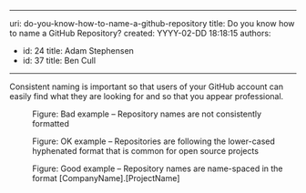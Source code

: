 

---
uri: do-you-know-how-to-name-a-github-repository
title: Do you know how to name a GitHub Repository?
created: YYYY-02-DD 18:18:15
authors:
  - id: 24
    title: Adam Stephensen
  - id: 37
    title: Ben Cull
---




<span class='intro'> <p>Consistent naming is important so that users of your GitHub account can easily find what they are looking for and so that you appear professional.</p> </span>

<dl class="badImage"><dt>
      <img src="/PublishingImages/name-github-bad.png" alt="" />
   </dt><dd>Figure&#58; Bad example – Repository names are not consistently formatted</dd></dl><dl><dl class="image"><dt>
            <img src="/PublishingImages/name-github-ok.png" alt="" />
         </dt><dd>Figure&#58; OK example – Repositories are following the lower-cased hyphenated format that is common for open source projects</dd></dl><dl><dl class="goodImage"><dt>
                  <img src="/PublishingImages/name-github-good.png" alt="" />
               </dt><dd>Figure&#58; ​​​Good example – Repository names are name-spaced in the format [CompanyName].[ProjectName]</dd><dl>
​</dl></dl></dl></dl>


